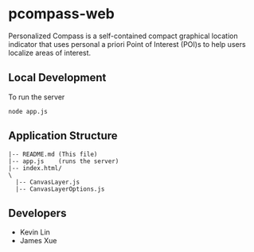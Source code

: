 # pcompass-web

Personalized Compass is a self-contained compact graphical location indicator that uses personal a priori Point of Interest (POI)s to help users localize areas of interest.


## Local Development
To run the server
``` 
node app.js
```

## Application Structure
```
|-- README.md (This file)
|-- app.js    (runs the server)
|-- index.html/
\
  |-- CanvasLayer.js
  |-- CanvasLayerOptions.js
```


## Developers
* Kevin Lin
* James Xue

